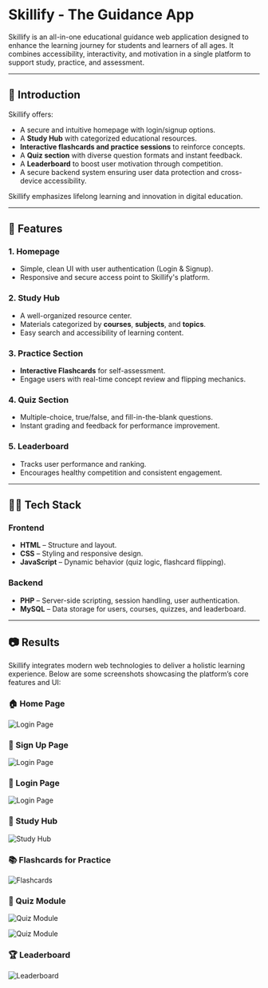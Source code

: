 # Skillify - The Guidance App

Skillify is an all-in-one educational guidance web application designed to enhance the learning journey for students and learners of all ages. It combines accessibility, interactivity, and motivation in a single platform to support study, practice, and assessment.

---

## 📌 Introduction

Skillify offers:

- A secure and intuitive homepage with login/signup options.
- A **Study Hub** with categorized educational resources.
- **Interactive flashcards and practice sessions** to reinforce concepts.
- A **Quiz section** with diverse question formats and instant feedback.
- A **Leaderboard** to boost user motivation through competition.
- A secure backend system ensuring user data protection and cross-device accessibility.

Skillify emphasizes lifelong learning and innovation in digital education.

---

## 🚀 Features

### 1. Homepage
- Simple, clean UI with user authentication (Login & Signup).
- Responsive and secure access point to Skillify's platform.

### 2. Study Hub
- A well-organized resource center.
- Materials categorized by **courses**, **subjects**, and **topics**.
- Easy search and accessibility of learning content.

### 3. Practice Section
- **Interactive Flashcards** for self-assessment.
- Engage users with real-time concept review and flipping mechanics.

### 4. Quiz Section
- Multiple-choice, true/false, and fill-in-the-blank questions.
- Instant grading and feedback for performance improvement.

### 5. Leaderboard
- Tracks user performance and ranking.
- Encourages healthy competition and consistent engagement.

---

## 🧑‍💻 Tech Stack

### Frontend
- **HTML** – Structure and layout.
- **CSS** – Styling and responsive design.
- **JavaScript** – Dynamic behavior (quiz logic, flashcard flipping).

### Backend
- **PHP** – Server-side scripting, session handling, user authentication.
- **MySQL** – Data storage for users, courses, quizzes, and leaderboard.

---

## 📷 Results

Skillify integrates modern web technologies to deliver a holistic learning experience. Below are some screenshots showcasing the platform’s core features and UI:

### 🏠 Home Page
![Login Page](https://github.com/Rekha050803/Skillify-A-Learning-Platform/blob/70e72ef702e943ec8996b7861b0979837c1c33f8/Skillify/Output%20screenshots/Home.jpg)

### 📝 Sign Up Page
![Login Page](https://github.com/Rekha050803/Skillify-A-Learning-Platform/blob/70e72ef702e943ec8996b7861b0979837c1c33f8/Skillify/Output%20screenshots/Sign%20Up.jpg)

### 🔐 Login Page
![Login Page](https://github.com/Rekha050803/Skillify-A-Learning-Platform/blob/c210c85dcd0f832152fa761f6531a32b6bac07d1/Skillify/Output%20screenshots/Login.jpg)

### 🧠 Study Hub
![Study Hub](https://github.com/Rekha050803/Skillify-A-Learning-Platform/blob/4c5c6171755a15fe220f0a538c35b4a6ccc237b3/Skillify/Output%20screenshots/Study%20Hub.jpg)

### 📚 Flashcards for Practice
![Flashcards](https://github.com/Rekha050803/Skillify-A-Learning-Platform/blob/4c5c6171755a15fe220f0a538c35b4a6ccc237b3/Skillify/Output%20screenshots/Flash%20cards.jpg)

### 📝 Quiz Module
![Quiz Module](https://github.com/Rekha050803/Skillify-A-Learning-Platform/blob/c210c85dcd0f832152fa761f6531a32b6bac07d1/Skillify/Output%20screenshots/Quiz%20test.jpg)

![Quiz Module](https://github.com/Rekha050803/Skillify-A-Learning-Platform/blob/c210c85dcd0f832152fa761f6531a32b6bac07d1/Skillify/Output%20screenshots/Quiz.jpg)

### 🏆 Leaderboard
![Leaderboard](https://github.com/Rekha050803/Skillify-A-Learning-Platform/blob/c210c85dcd0f832152fa761f6531a32b6bac07d1/Skillify/Output%20screenshots/Leader%20Board.jpg)

